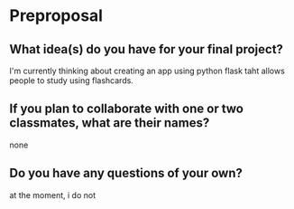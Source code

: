 # Preproposal

## What idea(s) do you have for your final project?

I'm currently thinking about creating an app using python flask taht allows people to study using flashcards.

## If you plan to collaborate with one or two classmates, what are their names?

none

## Do you have any questions of your own?

at the moment, i do not
